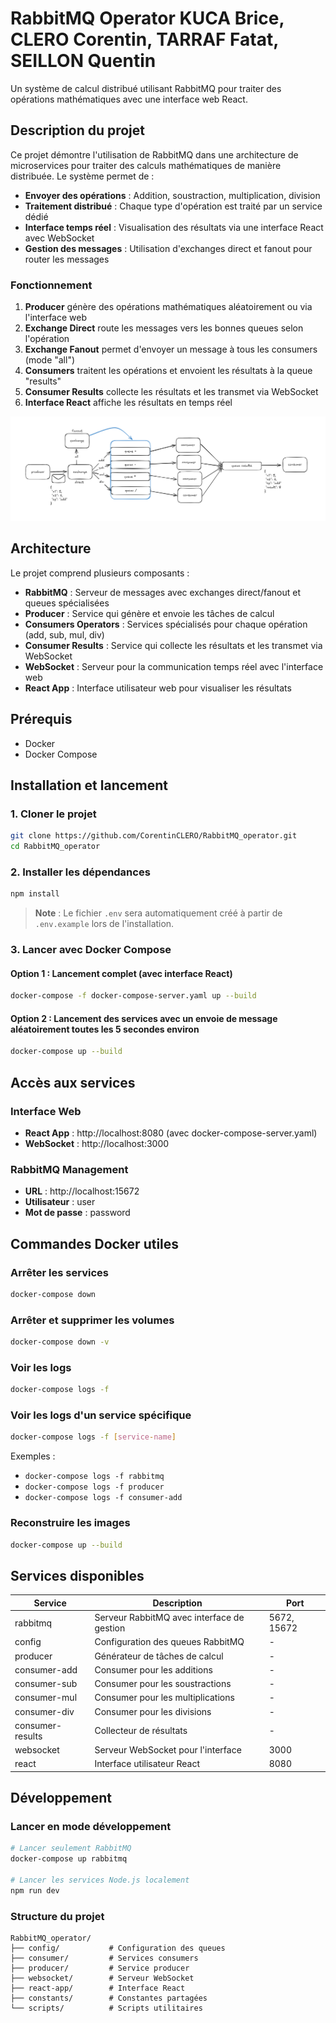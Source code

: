 # RabbitMQ Operator KUCA Brice, CLERO Corentin, TARRAF Fatat, SEILLON Quentin

Un système de calcul distribué utilisant RabbitMQ pour traiter des opérations mathématiques avec une interface web React.

## Description du projet

Ce projet démontre l'utilisation de RabbitMQ dans une architecture de microservices pour traiter des calculs mathématiques de manière distribuée. Le système permet de :

- **Envoyer des opérations** : Addition, soustraction, multiplication, division
- **Traitement distribué** : Chaque type d'opération est traité par un service dédié
- **Interface temps réel** : Visualisation des résultats via une interface React avec WebSocket
- **Gestion des messages** : Utilisation d'exchanges direct et fanout pour router les messages

### Fonctionnement

1. **Producer** génère des opérations mathématiques aléatoirement ou via l'interface web
2. **Exchange Direct** route les messages vers les bonnes queues selon l'opération
3. **Exchange Fanout** permet d'envoyer un message à tous les consumers (mode "all")
4. **Consumers** traitent les opérations et envoient les résultats à la queue "results"
5. **Consumer Results** collecte les résultats et les transmet via WebSocket
6. **Interface React** affiche les résultats en temps réel

![](image.png)

## Architecture

Le projet comprend plusieurs composants :

- **RabbitMQ** : Serveur de messages avec exchanges direct/fanout et queues spécialisées
- **Producer** : Service qui génère et envoie les tâches de calcul
- **Consumers Operators** : Services spécialisés pour chaque opération (add, sub, mul, div)
- **Consumer Results** : Service qui collecte les résultats et les transmet via WebSocket
- **WebSocket** : Serveur pour la communication temps réel avec l'interface web
- **React App** : Interface utilisateur web pour visualiser les résultats

## Prérequis

- Docker
- Docker Compose

## Installation et lancement

### 1. Cloner le projet

```bash
git clone https://github.com/CorentinCLERO/RabbitMQ_operator.git
cd RabbitMQ_operator
```

### 2. Installer les dépendances

```bash
npm install
```

> **Note** : Le fichier `.env` sera automatiquement créé à partir de `.env.example` lors de l'installation.

### 3. Lancer avec Docker Compose

#### Option 1 : Lancement complet (avec interface React)

```bash
docker-compose -f docker-compose-server.yaml up --build
```

#### Option 2 : Lancement des services avec un envoie de message aléatoirement toutes les 5 secondes environ

```bash
docker-compose up --build
```

## Accès aux services

### Interface Web

- **React App** : http://localhost:8080 (avec docker-compose-server.yaml)
- **WebSocket** : http://localhost:3000

### RabbitMQ Management

- **URL** : http://localhost:15672
- **Utilisateur** : user
- **Mot de passe** : password

## Commandes Docker utiles

### Arrêter les services

```bash
docker-compose down
```

### Arrêter et supprimer les volumes

```bash
docker-compose down -v
```

### Voir les logs

```bash
docker-compose logs -f
```

### Voir les logs d'un service spécifique

```bash
docker-compose logs -f [service-name]
```

Exemples :

- `docker-compose logs -f rabbitmq`
- `docker-compose logs -f producer`
- `docker-compose logs -f consumer-add`

### Reconstruire les images

```bash
docker-compose up --build
```

## Services disponibles

| Service          | Description                                | Port        |
| ---------------- | ------------------------------------------ | ----------- |
| rabbitmq         | Serveur RabbitMQ avec interface de gestion | 5672, 15672 |
| config           | Configuration des queues RabbitMQ          | -           |
| producer         | Générateur de tâches de calcul             | -           |
| consumer-add     | Consumer pour les additions                | -           |
| consumer-sub     | Consumer pour les soustractions            | -           |
| consumer-mul     | Consumer pour les multiplications          | -           |
| consumer-div     | Consumer pour les divisions                | -           |
| consumer-results | Collecteur de résultats                    | -           |
| websocket        | Serveur WebSocket pour l'interface         | 3000        |
| react            | Interface utilisateur React                | 8080        |

## Développement

### Lancer en mode développement

```bash
# Lancer seulement RabbitMQ
docker-compose up rabbitmq

# Lancer les services Node.js localement
npm run dev
```

### Structure du projet

```
RabbitMQ_operator/
├── config/           # Configuration des queues
├── consumer/         # Services consumers
├── producer/         # Service producer
├── websocket/        # Serveur WebSocket
├── react-app/        # Interface React
├── constants/        # Constantes partagées
└── scripts/          # Scripts utilitaires
```
